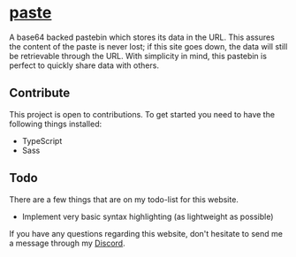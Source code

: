 # [paste](https://paste.xpple.dev/)
A base64 backed pastebin which stores its data in the URL. This assures the content of the paste is never lost; if 
this site goes down, the data will still be retrievable through the URL. With simplicity in mind, this pastebin is 
perfect to quickly share data with others. 

## Contribute
This project is open to contributions. To get started you need to have the following things installed:
- TypeScript
- Sass

## Todo
There are a few things that are on my todo-list for this website.
- Implement very basic syntax highlighting (as lightweight as possible)

If you have any questions regarding this website, don't hesitate to send me a message through my 
[Discord](https://discord.xpple.dev/).

